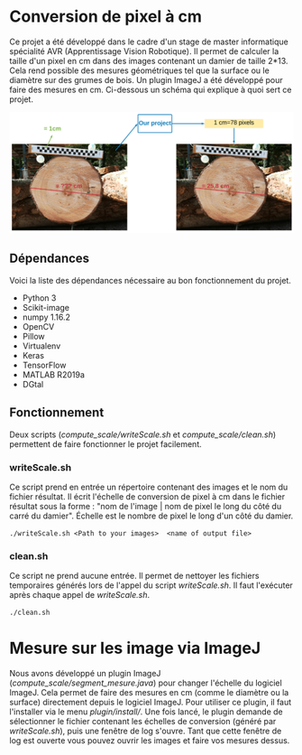 # Conversion de pixel à cm
Ce projet a été développé dans le cadre d'un stage de master informatique spécialité AVR (Apprentissage Vision Robotique). Il permet de calculer la taille d'un pixel en cm dans des images contenant un damier de taille 2*13. Cela rend possible des mesures géométriques tel que la surface ou le diamètre sur des grumes de bois. Un plugin ImageJ a été développé pour faire des mesures en cm. Ci-dessous un schéma qui explique à quoi sert ce projet.

![alt text](recap.png?raw=true "A quoi ça sert ?")
## Dépendances
Voici la liste des dépendances nécessaire au bon fonctionnement du projet.

- Python 3
- Scikit-image
- numpy 1.16.2
- OpenCV
- Pillow
- Virtualenv
- Keras
- TensorFlow
- MATLAB R2019a
- DGtal

## Fonctionnement
Deux scripts (*compute_scale/writeScale.sh* et *compute_scale/clean.sh*) permettent de faire fonctionner le projet facilement.
### writeScale.sh
Ce script prend en entrée un répertoire contenant des images et le nom du fichier résultat. Il écrit l'échelle de conversion de pixel à cm dans le fichier résultat sous la forme : "nom de l'image | nom de pixel le long du côté du carré du damier". Échelle est le nombre de pixel le long d'un côté du damier.
```
./writeScale.sh <Path to your images>  <name of output file>
```
### clean.sh
Ce script ne prend aucune entrée. Il permet de nettoyer les fichiers temporaires générés lors de l'appel du script *writeScale.sh*. Il faut l'exécuter après chaque appel de *writeScale.sh*.
```
./clean.sh
```
# Mesure sur les image via ImageJ
Nous avons développé un plugin ImageJ (*compute_scale/segment_mesure.java*) pour changer l'échelle du logiciel ImageJ. Cela permet de faire des mesures en cm (comme le diamètre ou la surface) directement depuis le logiciel ImageJ. Pour utiliser ce plugin, il faut l'installer via le menu *plugin/install/*. Une fois lancé, le plugin demande de sélectionner le fichier contenant les échelles de conversion (généré par *writeScale.sh*), puis une fenêtre de log s'ouvre. Tant que cette fenêtre de log est ouverte vous pouvez ouvrir les images et faire vos mesures dessus. 
